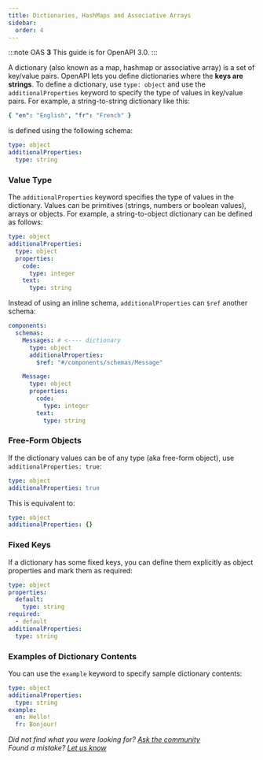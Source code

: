 ```yaml
---
title: Dictionaries, HashMaps and Associative Arrays
sidebar:
  order: 4
---
```


:::note
OAS **3** This guide is for OpenAPI 3.0.
:::

A dictionary (also known as a map, hashmap or associative array) is a set of key/value pairs. OpenAPI lets you define dictionaries where the **keys are strings**. To define a dictionary, use `type: object` and use the `additionalProperties` keyword to specify the type of values in key/value pairs. For example, a string-to-string dictionary like this:

```yaml
{ "en": "English", "fr": "French" }
```

is defined using the following schema:

```yaml
type: object
additionalProperties:
  type: string
```

### Value Type

The `additionalProperties` keyword specifies the type of values in the dictionary. Values can be primitives (strings, numbers or boolean values), arrays or objects. For example, a string-to-object dictionary can be defined as follows:

```yaml
type: object
additionalProperties:
  type: object
  properties:
    code:
      type: integer
    text:
      type: string
```

Instead of using an inline schema, `additionalProperties` can `$ref` another schema:

```yaml
components:
  schemas:
    Messages: # <---- dictionary
      type: object
      additionalProperties:
        $ref: "#/components/schemas/Message"

    Message:
      type: object
      properties:
        code:
          type: integer
        text:
          type: string
```

### Free-Form Objects

If the dictionary values can be of any type (aka free-form object), use `additionalProperties: true`:

```yaml
type: object
additionalProperties: true
```

This is equivalent to:

```yaml
type: object
additionalProperties: {}
```

### Fixed Keys

If a dictionary has some fixed keys, you can define them explicitly as object properties and mark them as required:

```yaml
type: object
properties:
  default:
    type: string
required:
  - default
additionalProperties:
  type: string
```

### Examples of Dictionary Contents

You can use the `example` keyword to specify sample dictionary contents:

```yaml
type: object
additionalProperties:
  type: string
example:
  en: Hello!
  fr: Bonjour!
```

_Did not find what you were looking for? [Ask the community](https://community.smartbear.com/t5/Swagger-Open-Source-Tools/bd-p/SwaggerOSTools)  
Found a mistake? [Let us know](https://github.com/swagger-api/swagger.io/issues)_
